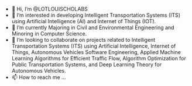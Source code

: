 - 👋 Hi, I’m @LOTLOUISCHOLABS
- 👀 I’m interested in developing Intelligent Transportation Systems (ITS) using Artificial Intelligence (AI) and Internet of Things (IOT).
- 🌱 I’m currently Majoring in Civil and Environmental Engineering and Minoring in Computer Science.
- 💞️ I’m looking to collaborate on projects related to Intelligent Transportation Systems (ITS) using Artificial Intelligence, Internet of Things, Autonomous Vehicles Software Engineering, Applied Machine Learning Algorithms for Efficient Traffic Flow, Algorithm Optimization for Public Transportation Systems, and Deep Learning Theory for Autonomous Vehicles.
- 📫 How to reach me ...

<!---
LOTLOUISCHOLABS/LOTLOUISCHOLABS is a ✨ special ✨ repository because its `README.md` (this file) appears on your GitHub profile.
You can click the Preview link to take a look at your changes.
--->
